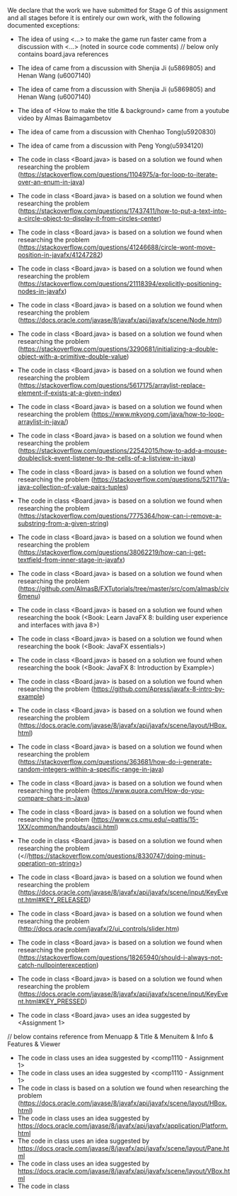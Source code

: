 We declare that the work we have submitted for Stage G of this assignment and all stages before it is entirely our own work, with the following documented exceptions:

* The idea of using <...> to make the game run faster came from a discussion with <...> (noted in source code comments)
// below only contains board.java references
* The idea of <How to record the used time> came from a discussion with Shenjia Ji (u5869805) and Henan Wang (u6007140)
* The idea of <How to show inner window> came from a discussion with Shenjia Ji (u5869805) and Henan Wang (u6007140)
* The idea of <How to make the title & background> came from a youtube video by Almas Baimagambetov
* The idea of <How to design the difficulty slider> came from a discussion with Chenhao Tong(u5920830)
* The idea of <How to reload the image after operation> came from a discussion with Peng Yong(u5934120)

* The code in class <Board.java> is based on a solution we found when researching the problem (<https://stackoverflow.com/questions/1104975/a-for-loop-to-iterate-over-an-enum-in-java>)
* The code in class <Board.java> is based on a solution we found when researching the problem (<https://stackoverflow.com/questions/17437411/how-to-put-a-text-into-a-circle-object-to-display-it-from-circles-center>)
* The code in class <Board.java> is based on a solution we found when researching the problem (<https://stackoverflow.com/questions/41246688/circle-wont-move-position-in-javafx/41247282>)
* The code in class <Board.java> is based on a solution we found when researching the problem (<https://stackoverflow.com/questions/21118394/explicitly-positioning-nodes-in-javafx>)
* The code in class <Board.java> is based on a solution we found when researching the problem (<https://docs.oracle.com/javase/8/javafx/api/javafx/scene/Node.html>)
* The code in class <Board.java> is based on a solution we found when researching the problem (<https://stackoverflow.com/questions/3290681/initializing-a-double-object-with-a-primitive-double-value>)
* The code in class <Board.java> is based on a solution we found when researching the problem (<https://stackoverflow.com/questions/5617175/arraylist-replace-element-if-exists-at-a-given-index>)
* The code in class <Board.java> is based on a solution we found when researching the problem (<https://www.mkyong.com/java/how-to-loop-arraylist-in-java/>)
* The code in class <Board.java> is based on a solution we found when researching the problem (<https://stackoverflow.com/questions/22542015/how-to-add-a-mouse-doubleclick-event-listener-to-the-cells-of-a-listview-in-java>)
* The code in class <Board.java> is based on a solution we found when researching the problem (<https://stackoverflow.com/questions/521171/a-java-collection-of-value-pairs-tuples>)
* The code in class <Board.java> is based on a solution we found when researching the problem (<https://stackoverflow.com/questions/7775364/how-can-i-remove-a-substring-from-a-given-string>)
* The code in class <Board.java> is based on a solution we found when researching the problem (<https://stackoverflow.com/questions/38062219/how-can-i-get-textfield-from-inner-stage-in-javafx>)
* The code in class <Board.java> is based on a solution we found when researching the problem (<https://github.com/AlmasB/FXTutorials/tree/master/src/com/almasb/civ6menu>)
* The code in class <Board.java> is based on a solution we found when researching the book (<Book: Learn JavaFX 8: building user experience and interfaces with java 8>)
* The code in class <Board.java> is based on a solution we found when researching the book (<Book: JavaFX essentials>)
* The code in class <Board.java> is based on a solution we found when researching the book (<Book: JavaFX 8: Introduction by Example>)
* The code in class <Board.java> is based on a solution we found when researching the problem (<https://github.com/Apress/javafx-8-intro-by-example>)
* The code in class <Board.java> is based on a solution we found when researching the problem (<https://docs.oracle.com/javase/8/javafx/api/javafx/scene/layout/HBox.html>)
* The code in class <Board.java> is based on a solution we found when researching the problem (<https://stackoverflow.com/questions/363681/how-do-i-generate-random-integers-within-a-specific-range-in-java>)
* The code in class <Board.java> is based on a solution we found when researching the problem (<https://www.quora.com/How-do-you-compare-chars-in-Java>)
* The code in class <Board.java> is based on a solution we found when researching the problem (<https://www.cs.cmu.edu/~pattis/15-1XX/common/handouts/ascii.html>)
* The code in class <Board.java> is based on a solution we found when researching the problem (<//https://stackoverflow.com/questions/8330747/doing-minus-operation-on-string>)
* The code in class <Board.java> is based on a solution we found when researching the problem (<https://docs.oracle.com/javase/8/javafx/api/javafx/scene/input/KeyEvent.html#KEY_RELEASED>)
* The code in class <Board.java> is based on a solution we found when researching the problem (<http://docs.oracle.com/javafx/2/ui_controls/slider.htm>)
* The code in class <Board.java> is based on a solution we found when researching the problem (<https://stackoverflow.com/questions/18265940/should-i-always-not-catch-nullpointerexception>)
* The code in class <Board.java> is based on a solution we found when researching the problem (<https://docs.oracle.com/javase/8/javafx/api/javafx/scene/input/KeyEvent.html#KEY_PRESSED>)
* The code in class <Board.java> uses an idea suggested by <Assignment 1>

// below contains reference from Menuapp & Title & Menuitem & Info & Features & Viewer
* The code in class <MenuApp> uses an idea suggested by <comp1110 - Assignment 1>
* The code in class <Viewer> uses an idea suggested by <comp1110 - Assignment 1>
* The code in class <Viewer> is based on a solution we found when researching the problem (https://docs.oracle.com/javase/8/javafx/api/javafx/scene/layout/HBox.html)
* The code in class <MenuApp> uses an idea suggested by <https://docs.oracle.com/javase/8/javafx/api/javafx/application/Platform.html>
* The code in class <MenuApp> uses an idea suggested by <https://docs.oracle.com/javase/8/javafx/api/javafx/scene/layout/Pane.html>
* The code in class <MenuApp> uses an idea suggested by <https://docs.oracle.com/javase/8/javafx/api/javafx/scene/layout/VBox.html>
* The code in class <Title> uses an idea suggested by <http://docs.oracle.com/javafx/2/text/jfxpub-text.htm>
* The code in class <MenuItem> uses an idea suggested by <https://docs.oracle.com/javase/8/javafx/api/javafx/scene/text/Text.html>
* The code in class <MenuItem> uses an idea suggested by <https://docs.oracle.com/javase/8/javafx/api/javafx/scene/shape/Polygon.html>
* The code in class <MenuItem> uses an idea suggested by <https://docs.oracle.com/javase/8/javafx/api/javafx/scene/effect/GaussianBlur.html>
* The code in class <MenuItem> uses an idea suggested by <http://docs.oracle.com/javafx/2/events/KeyboardExample.java.htm>
* The code in class <MenuItem> uses an idea suggested by <https://stackoverflow.com/questions/31572889/conditional-binding>
* The code in class <MenuItem> uses an idea suggested by <http://docs.oracle.com/javafx/2/events/convenience_methods.htm>
* Thanks to the YouTuber Almas Baimagambetov and below is the link for his video:
  <https://www.youtube.com/watch?v=N2EmtYGLh4U&index=1&list=PL4h6ypqTi3RQWPZfR6t73rxZK_TFkyURe>
* 3 Menu classes are based on
* https://github.com/AlmasB/FXTutorials/tree/master/src/com/almasb/civ6menu
* Info & Features classes are similar to the construction of Menu class

// references for tests:
* The idea of <How to write tests> came from a discussion with Wenjun Yang (u6251843) and Xiangyi Luo(u6162693)
* The code in class <MenuAppTest> uses an idea suggested by <https://stackoverflow.com/questions/18429422/basic-junit-test-for-javafx-8>
* The code in class <IsPegTest> uses an idea suggested by <https://stackoverflow.com/questions/363681/how-do-i-generate-random-integers-within-a-specific-range-in-java>

//below contains StepGame.java-task9, SelectionSorter.java and RotateAndReverseTest, GetCoordinateTest references
* The code in class <SelectionSorter.java> is based on a solution we found in BIG JAVA: Early Objects written by CAY HORSTMANN
* The code in class <GetCoordinateTest> uses an idea suggested by comp1110.lectures.S03
* The code in class <RotateAndReverseTest> uses an idea suggested by comp1110.lectures.S03

//below contains Alphabet.java, TaskSixHelpers.java references
* The code in class <TaskSixHelpers> uses an idea suggested by comp1110.lectures.S03 and Class <PiecePlacementWellFormed>
* The code in <Alphabet> got idea from 1110_assignment_1 Class <Mask>

Signed: Shiqin Huo (u5949730), Wenjun Yang (u6251843), and Xiangyi Luo (u6162693)

